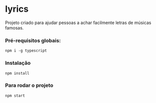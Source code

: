 # lyrics
Projeto criado para ajudar pessoas a achar facilmente letras de músicas famosas.

### Pré-requisitos globais:
`npm i -g typescript`

### Instalação
`npm install`

### Para rodar o projeto
`npm start`